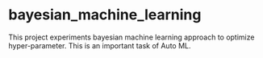 # bayesian_machine_learning
This project experiments bayesian machine learning approach to optimize hyper-parameter. This is an important task of Auto ML. 
